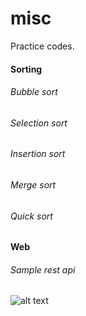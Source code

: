 # misc

Practice codes.

#### Sorting

###### Bubble sort
###### Selection sort
###### Insertion sort
###### Merge sort
###### Quick sort

#### Web

###### Sample rest api

![alt text][logo]

[logo]: https://upload.wikimedia.org/wikipedia/commons/thumb/2/23/Golang.png/320px-Golang.png "The Go Programming Language"
